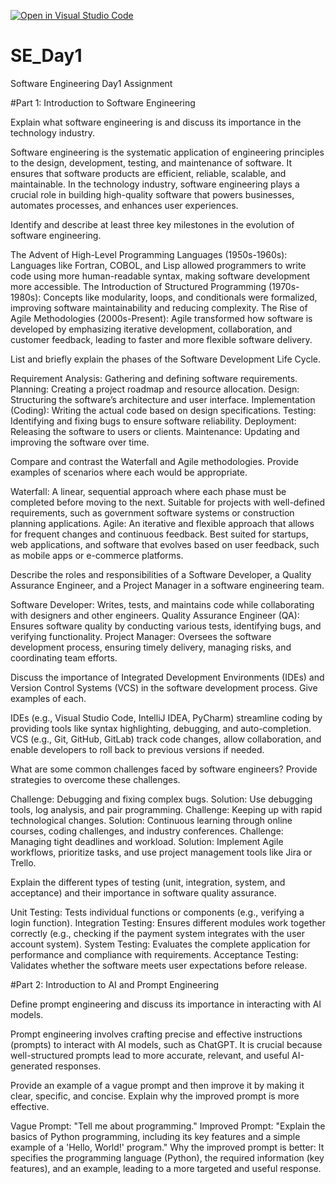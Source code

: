 [![Open in Visual Studio Code](https://classroom.github.com/assets/open-in-vscode-2e0aaae1b6195c2367325f4f02e2d04e9abb55f0b24a779b69b11b9e10269abc.svg)](https://classroom.github.com/online_ide?assignment_repo_id=18373948&assignment_repo_type=AssignmentRepo)
# SE_Day1
Software Engineering Day1 Assignment

#Part 1: Introduction to Software Engineering

Explain what software engineering is and discuss its importance in the technology industry.

Software engineering is the systematic application of engineering principles to the design, development, testing, and maintenance of software. It ensures that software products are efficient, reliable, scalable, and maintainable. In the technology industry, software engineering plays a crucial role in building high-quality software that powers businesses, automates processes, and enhances user experiences.

Identify and describe at least three key milestones in the evolution of software engineering.

The Advent of High-Level Programming Languages (1950s-1960s): Languages like Fortran, COBOL, and Lisp allowed programmers to write code using more human-readable syntax, making software development more accessible.
The Introduction of Structured Programming (1970s-1980s): Concepts like modularity, loops, and conditionals were formalized, improving software maintainability and reducing complexity.
The Rise of Agile Methodologies (2000s-Present): Agile transformed how software is developed by emphasizing iterative development, collaboration, and customer feedback, leading to faster and more flexible software delivery.

List and briefly explain the phases of the Software Development Life Cycle.

Requirement Analysis: Gathering and defining software requirements.
Planning: Creating a project roadmap and resource allocation.
Design: Structuring the software’s architecture and user interface.
Implementation (Coding): Writing the actual code based on design specifications.
Testing: Identifying and fixing bugs to ensure software reliability.
Deployment: Releasing the software to users or clients.
Maintenance: Updating and improving the software over time.

Compare and contrast the Waterfall and Agile methodologies. Provide examples of scenarios where each would be appropriate.

Waterfall: A linear, sequential approach where each phase must be completed before moving to the next. Suitable for projects with well-defined requirements, such as government software systems or construction planning applications.
Agile: An iterative and flexible approach that allows for frequent changes and continuous feedback. Best suited for startups, web applications, and software that evolves based on user feedback, such as mobile apps or e-commerce platforms.

Describe the roles and responsibilities of a Software Developer, a Quality Assurance Engineer, and a Project Manager in a software engineering team.

Software Developer: Writes, tests, and maintains code while collaborating with designers and other engineers.
Quality Assurance Engineer (QA): Ensures software quality by conducting various tests, identifying bugs, and verifying functionality.
Project Manager: Oversees the software development process, ensuring timely delivery, managing risks, and coordinating team efforts.

Discuss the importance of Integrated Development Environments (IDEs) and Version Control Systems (VCS) in the software development process. Give examples of each.

IDEs (e.g., Visual Studio Code, IntelliJ IDEA, PyCharm) streamline coding by providing tools like syntax highlighting, debugging, and auto-completion.
VCS (e.g., Git, GitHub, GitLab) track code changes, allow collaboration, and enable developers to roll back to previous versions if needed.

What are some common challenges faced by software engineers? Provide strategies to overcome these challenges.

Challenge: Debugging and fixing complex bugs.
Solution: Use debugging tools, log analysis, and pair programming.
Challenge: Keeping up with rapid technological changes.
Solution: Continuous learning through online courses, coding challenges, and industry conferences.
Challenge: Managing tight deadlines and workload.
Solution: Implement Agile workflows, prioritize tasks, and use project management tools like Jira or Trello.

Explain the different types of testing (unit, integration, system, and acceptance) and their importance in software quality assurance.

Unit Testing: Tests individual functions or components (e.g., verifying a login function).
Integration Testing: Ensures different modules work together correctly (e.g., checking if the payment system integrates with the user account system).
System Testing: Evaluates the complete application for performance and compliance with requirements.
Acceptance Testing: Validates whether the software meets user expectations before release.

#Part 2: Introduction to AI and Prompt Engineering

Define prompt engineering and discuss its importance in interacting with AI models.

Prompt engineering involves crafting precise and effective instructions (prompts) to interact with AI models, such as ChatGPT. It is crucial because well-structured prompts lead to more accurate, relevant, and useful AI-generated responses.


Provide an example of a vague prompt and then improve it by making it clear, specific, and concise. Explain why the improved prompt is more effective.

Vague Prompt: "Tell me about programming."
Improved Prompt: "Explain the basics of Python programming, including its key features and a simple example of a 'Hello, World!' program."
Why the improved prompt is better: It specifies the programming language (Python), the required information (key features), and an example, leading to a more targeted and useful response.
